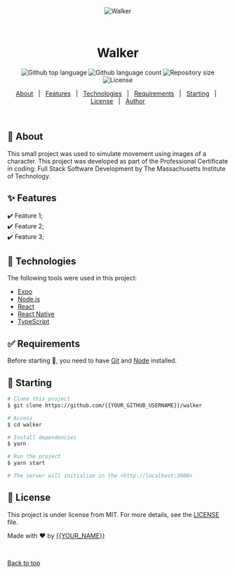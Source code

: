 <div align="center" id="top"> 
  <img src="./.github/app.gif" alt="Walker" />

  &#xa0;

  <!-- <a href="https://walker.netlify.app">Demo</a> -->
</div>

<h1 align="center">Walker</h1>

<p align="center">
  <img alt="Github top language" src="https://img.shields.io/github/languages/top/{{YOUR_GITHUB_USERNAME}}/walker?color=56BEB8">

  <img alt="Github language count" src="https://img.shields.io/github/languages/count/{{YOUR_GITHUB_USERNAME}}/walker?color=56BEB8">

  <img alt="Repository size" src="https://img.shields.io/github/repo-size/{{YOUR_GITHUB_USERNAME}}/walker?color=56BEB8">

  <img alt="License" src="https://img.shields.io/github/license/{{YOUR_GITHUB_USERNAME}}/walker?color=56BEB8">

  <!-- <img alt="Github issues" src="https://img.shields.io/github/issues/{{YOUR_GITHUB_USERNAME}}/walker?color=56BEB8" /> -->

  <!-- <img alt="Github forks" src="https://img.shields.io/github/forks/{{YOUR_GITHUB_USERNAME}}/walker?color=56BEB8" /> -->

  <!-- <img alt="Github stars" src="https://img.shields.io/github/stars/{{YOUR_GITHUB_USERNAME}}/walker?color=56BEB8" /> -->
</p>

<!-- Status -->

<!-- <h4 align="center"> 
	🚧  Walker 🚀 Under construction...  🚧
</h4> 

<hr> -->

<p align="center">
  <a href="#dart-about">About</a> &#xa0; | &#xa0; 
  <a href="#sparkles-features">Features</a> &#xa0; | &#xa0;
  <a href="#rocket-technologies">Technologies</a> &#xa0; | &#xa0;
  <a href="#white_check_mark-requirements">Requirements</a> &#xa0; | &#xa0;
  <a href="#checkered_flag-starting">Starting</a> &#xa0; | &#xa0;
  <a href="#memo-license">License</a> &#xa0; | &#xa0;
  <a href="https://github.com/{{YOUR_GITHUB_USERNAME}}" target="_blank">Author</a>
</p>

<br>

## :dart: About ##

This small project was used to simulate movement using images of a character. This project was developed as part of the Professional Certificate in coding: Full Stack Software Development by The Massachusetts Institute of Technology.

## :sparkles: Features ##

:heavy_check_mark: Feature 1;\
:heavy_check_mark: Feature 2;\
:heavy_check_mark: Feature 3;

## :rocket: Technologies ##

The following tools were used in this project:

- [Expo](https://expo.io/)
- [Node.js](https://nodejs.org/en/)
- [React](https://pt-br.reactjs.org/)
- [React Native](https://reactnative.dev/)
- [TypeScript](https://www.typescriptlang.org/)

## :white_check_mark: Requirements ##

Before starting :checkered_flag:, you need to have [Git](https://git-scm.com) and [Node](https://nodejs.org/en/) installed.

## :checkered_flag: Starting ##

```bash
# Clone this project
$ git clone https://github.com/{{YOUR_GITHUB_USERNAME}}/walker

# Access
$ cd walker

# Install dependencies
$ yarn

# Run the project
$ yarn start

# The server will initialize in the <http://localhost:3000>
```

## :memo: License ##

This project is under license from MIT. For more details, see the [LICENSE](LICENSE.md) file.


Made with :heart: by <a href="https://github.com/{{YOUR_GITHUB_USERNAME}}" target="_blank">{{YOUR_NAME}}</a>

&#xa0;

<a href="#top">Back to top</a>

